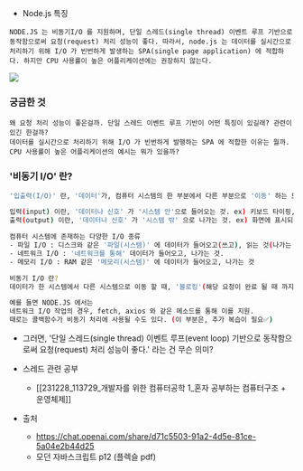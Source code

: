 


- Node.js 특징 
```
NODE.JS 는 비동기I/O 를 지원하며, 단일 스레드(single thread) 이벤트 루프 기반으로 동작함으로써 요청(request) 처리 성능이 좋다. 따라서, node.js 는 데이터를 실시간으로 처리하기 위해 I/O 가 빈번하게 발생하는 SPA(single page application) 에 적합하다. 하지만 CPU 사용률이 높은 어플리케이션에는 권장하지 않는다. 
```


![](https://i.imgur.com/OHz7rtu.png)


### 궁금한 것 
```
왜 요청 처리 성능이 좋은걸까. 단일 스레드 이벤트 루프 기반이 어떤 특징이 있길래? 관련이 있긴 한걸까? 
데이터를 실시간으로 처리하기 위해 I/O 가 빈번하게 발행하는 SPA 에 적합한 이유는 뭘까. 
CPU 사용률이 높은 어플리케이션의 예시는 뭐가 있을까? 
```


### '비동기 I/O' 란?
``` BASH
'입출력(I/O)' 란, '데이터'가, 컴퓨터 시스템의 한 부분에서 다른 부분으로 '이동' 하는 모든 프로세스, 를 의미 

입력(input) 이란, '데이터나 신호' 가 '시스템 안'으로 들어오는 것. ex) 키보드 타이핑, 네트워크를 통해 받는 데이터 
출력(output) 이란, '데이터나 신호' 가 '시스템 밖' 으로 나가는 것. ex) 화면에 표시되는 데이터, 네트워크를 통해 전송되는 데이터 

컴퓨터 시스템에 존재하는 다양한 I/O 종류
- 파일 I/O : 디스크와 같은 '파일(시스템)' 에 데이터가 들어오고(쓰고), 읽는 것(나가는 것).
- 네트워크 I/O : '네트워크를 통해' 데이터가 들어오고, 나가는 것. 
- 메모리 I/O : RAM 같은 '메모리(시스템)' 에 데이터가 들어오고, 나가는 것

비동기 I/O 란? 
데이터가 한 시스템에서 다른 시스템으로 이동 할 때, '블로킹'(해당 요청이 완료 될 때 까지 기다리는 것) 되지 않도록 처리. -> 처리 시간, 비용, 성능 문제. -> so, '비동기 메커니즘' 이 등장

예를 들면 NODE.JS 에서는 
네트워크 I/O 작업의 경우, fetch, axios 와 같은 메소드를 통해 이를 지원. 
때로는 콜백함수가 비동기 처리에 사용될 수도 있다. (이 부분은, 추가 복습이 필요✅) 
```


- 그러면, '단일 스레드(single thread) 이벤트 루프(event loop) 기반으로 동작함으로써 요청(request) 처리 성능이 좋다.' 라는 건 무슨 의미? 

- 스레드 관련 공부 
	- [[231228_113729_개발자를 위한 컴퓨터공학 1_혼자 공부하는 컴퓨터구조 + 운영체제]]












- 출처 
	- https://chat.openai.com/share/d71c5503-91a2-4d5e-81ce-5a04e2b44d25
	- 모던 자바스크립트 p12 (플렉슬 pdf)



